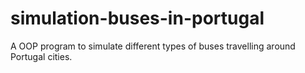 # simulation-buses-in-portugal
A OOP program to simulate different types of buses travelling around Portugal cities.
